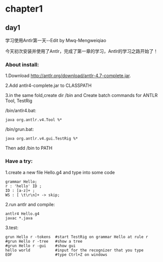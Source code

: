 # chapter1
## day1
学习使用Antlr第一天--Edit by Mwq-Mengweiqiao

今天初次安装并使用了Antlr，完成了第一章的学习，Antlr的学习之路开始了！

### About install:

1.Download http://antlr.org/download/antlr-4.7-complete.jar.

2.Add antlr4-complete.jar to CLASSPATH

3.in the same fold,create dir /bin and Create batch commands for ANTLR Tool, TestRig

 /bin/antlr4.bat:
 ```
 java org.antlr.v4.Tool %*
 ```

 /bin/grun.bat:  
 ```
 java org.antlr.v4.gui.TestRig %*
 ```

 Then add /bin to PATH

 ### Have a try:

 1.create a new file Hello.g4 and type into some code
 ```
grammar Hello;
r : 'hello' ID ;
ID : [a-z]+ ;
WS : [ \t\r\n]+ -> skip;
 ```

 2.run antlr and compile:
```
antlr4 Hello.g4
javac *.java
```
3.test:
```
grun Hello r -tokens  #start TestRig on grammar Hello at rule r
#grun Hello r -tree   #show a tree
#grun Hello r -gui    #show gui
hello world           #input for the recognizer that you type
EOF                   #type Ctrl+Z on windows
```
